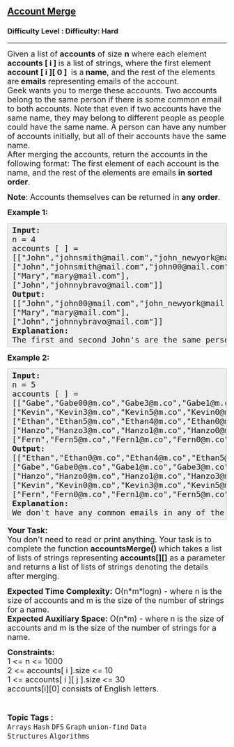 <h2><a href="https://www.geeksforgeeks.org/problems/account-merge/1">Account Merge</a></h2><h3>Difficulty Level : Difficulty: Hard</h3><hr><div class="problems_problem_content__Xm_eO"><p><span style="font-size: 18px;">Given a list&nbsp;of <strong>accounts</strong> of size <strong>n</strong> where each element <strong>accounts [ i ] </strong>is a list&nbsp;of strings, where the first element <strong>account [ i ][ 0 ]&nbsp;</strong> is a<strong> name</strong>, and the rest of the elements are<strong> emails</strong> representing emails of the account.<br>Geek wants you to merge these accounts. Two accounts belong to the same person if there is some common email to both accounts. Note that even if two accounts have the same name, they may belong to different people as people could have the same name. A person can have any number of accounts initially, but all of their accounts have the same name.<br>After merging the accounts, return the accounts in the following format: The first element of each account is the name, and the rest of the elements are emails <strong>in</strong> <strong>sorted order</strong>.</span></p>
<p><span style="font-size: 18px;"><strong>Note</strong>: Accounts themselves can be returned in <strong>any order</strong>.</span></p>
<p><span style="font-size: 18px;"><strong>Example 1:</strong></span></p>
<pre style="background: #eeeeee; border: 1px solid #cccccc; padding: 5px 10px; --darkreader-inline-bgimage: initial; --darkreader-inline-bgcolor: #222426; --darkreader-inline-border-top: #3e4446; --darkreader-inline-border-right: #3e4446; --darkreader-inline-border-bottom: #3e4446; --darkreader-inline-border-left: #3e4446;"><span style="font-size: 18px;"><strong>Input:</strong><br>n = 4<br>accounts [ ] =<br>[["John","johnsmith@mail.com","john_newyork@mail.com"],<br>["John","johnsmith@mail.com","john00@mail.com"],<br>["Mary","mary@mail.com"],<br>["John","johnnybravo@mail.com"]]<br><strong>Output:</strong><br>[["John","john00@mail.com","john_newyork@mail.com", "johnsmith@mail.com"],<br>["Mary","mary@mail.com"],<br>["John","johnnybravo@mail.com"]]<br><strong>Explanation:</strong><br>The first and second John's are the same person as they have the common email "johnsmith@mail.com". The third John and Mary are different people as none of their email addresses are used by other accounts.We could return these arrays in any order, for example, the answer [['Mary', 'mary@mail.com'], ['John', 'johnnybravo@mail.com'], ['John', 'john00@mail.com', 'john_newyork@mail.com', 'johnsmith@mail.com']] would still be accepted.</span></pre>
<p><span style="font-size: 18px;"><strong>Example 2:</strong></span></p>
<pre style="background: #eeeeee; border: 1px solid #cccccc; padding: 5px 10px; --darkreader-inline-bgimage: initial; --darkreader-inline-bgcolor: #222426; --darkreader-inline-border-top: #3e4446; --darkreader-inline-border-right: #3e4446; --darkreader-inline-border-bottom: #3e4446; --darkreader-inline-border-left: #3e4446;"><span style="font-size: 18px;"><strong>Input:</strong><br>n = 5<br>accounts [ ] =<br>[["Gabe","Gabe00@m.co","Gabe3@m.co","Gabe1@m.co"],<br>["Kevin","Kevin3@m.co","Kevin5@m.co","Kevin0@m.co"],<br>["Ethan","Ethan5@m.co","Ethan4@m.co","Ethan0@m.co"],<br>["Hanzo","Hanzo3@m.co","Hanzo1@m.co","Hanzo0@m.co"],<br>["Fern","Fern5@m.co","Fern1@m.co","Fern0@m.co"]]<br><strong>Output:</strong><br>[["Ethan","Ethan0@m.co","Ethan4@m.co","Ethan5@m.co"],<br>["Gabe","Gabe0@m.co","Gabe1@m.co","Gabe3@m.co"],<br>["Hanzo","Hanzo0@m.co","Hanzo1@m.co","Hanzo3@m.co"],<br>["Kevin","Kevin0@m.co","Kevin3@m.co","Kevin5@m.co"],<br>["Fern","Fern0@m.co","Fern1@m.co","Fern5@m.co"]]<br><strong>Explanation:</strong><br>We don't have any common emails in any of the users. We just sorted the emails of each person and we return a array of emails.(The details can be returned in any order).</span></pre>
<p><span style="font-size: 18px;"><strong>Your Task:</strong><br>You don't need to read or print anything. Your task is to complete the function&nbsp;<strong>accountsMerge</strong><strong>()&nbsp;</strong>which takes a list of lists of strings representing <strong>accounts[][]</strong> as a parameter and returns a list of lists of strings denoting the details after merging.</span></p>
<p><span style="font-size: 18px;"><strong>Expected Time Complexity:</strong> O(n*m*logn) - where n is the size of accounts and m is the size of the number of strings for a name.<br><strong>Expected Auxiliary Space:</strong> O(n*m) - where n is the size of accounts and m is the size of the number of strings for a name.</span></p>
<p><span style="font-size: 18px;"><strong>Constraints:<br></strong></span><span style="font-size: 18px;">1 &lt;= n &lt;= 1000<br></span><span style="font-size: 18px;">2 &lt;= accounts[ i ].size&nbsp;&lt;= 10<br></span><span style="font-size: 18px;">1 &lt;= accounts[ i ][ j ].size &lt;= 30<br></span><span style="font-size: 18px;">accounts[i][0] consists of English letters.</span></p></div><br><p><span style=font-size:18px><strong>Topic Tags : </strong><br><code>Arrays</code>&nbsp;<code>Hash</code>&nbsp;<code>DFS</code>&nbsp;<code>Graph</code>&nbsp;<code>union-find</code>&nbsp;<code>Data Structures</code>&nbsp;<code>Algorithms</code>&nbsp;